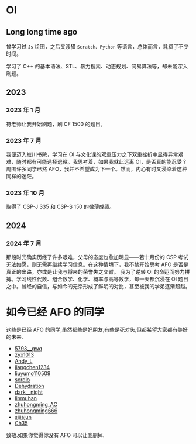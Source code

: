 # OI
## Long long time ago
曾学习过 $\texttt{Js}$ 绘图，之后又涉猎 $\texttt{Scratch、Python}$ 等语言，总体而言，耗费了不少时间。

学习了 C++ 的基本语法、STL、暴力搜索、动态规划、简易算法等，却未能深入刷题。

## 2023
###  2023 年 1 月
符老师让我开始刷题，刷 CF 1500 的题目。
### 2023 年 7 月
我便迈入蛟川书院，学习在 OI 与文化课的双重压力之下双重挫折中显得异常艰难，随时都有可能选择退役。我思考着，如果我就此远离 OI，是否真的能忍受？周围许多同学已然 AFO，我并不希望成为下一个。然而，内心有时又浸染着这种同样的迷茫。
### 2023 年 10 月
取得了 CSP-J 335 和 CSP-S 150 的微薄成绩。
## 2024
### 2024 年 7 月
那段时光确实历经了许多艰难，父母的态度也愈加明显——若十月份的 CSP 考试无法如愿，则无需再继续学习信息。在这种情境下，我不禁开始思考 AFO 是否是真正的出路，亦或是让我与将来的荣誉失之交臂。
我为了逆转 OI 的命运而努力拼搏。学习线性代数、组合数学、化学、概率与高等数学，每一天都沉浸在 OI 题目之中。曾经的自信，与如今的无奈形成了鲜明的对比，甚至被我的学弟逐渐超越。


# 如今已经 AFO 的同学
这些是已经 AFO 的同学,虽然都些是好朋友,有些是死对头,但都希望大家都有美好的未来.

- [5793__qwq](https://www.luogu.com.cn/user/464001)
- [zyx1013](https://www.luogu.com.cn/user/764698)
- [Andy_L](https://www.luogu.com.cn/user/460429)
- [jiangchen1234](https://www.luogu.com.cn/user/872579)
- [liuyumo110509](https://www.luogu.com.cn/user/1089333)
- [sordio](https://www.luogu.com.cn/user/578860)
- [Dehydration](https://www.luogu.com.cn/user/661534)
- [dark__night](https://www.luogu.com.cn/user/1064832)
- [linmuhan](https://www.luogu.com.cn/user/596590)
- [zhuhongming_AC](https://www.luogu.com.cn/user/748274)
- [zhuhongming666](https://www.luogu.com.cn/user/678975)
- [sijiajun](https://www.luogu.com.cn/user/501614)
- [Ch35](https://www.luogu.com.cn/user/672360)

致敬.如果你觉得你没有 AFO 可以让我删掉.
